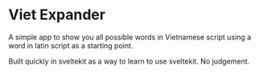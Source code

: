 # Viet Expander

A simple app to show you all possible words in Vietnamese script using a word in latin script as a starting point.

Built quickly in sveltekit as a way to learn to use sveltekit. No judgement.
